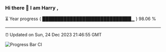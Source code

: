 ### Hi there 👋 I am Harry , 

⏳ Year progress { █████████████████████████████▁ } 98.06 %

---

⏰ Updated on Sun, 24 Dec 2023 21:46:55 GMT

![Progress Bar CI](https://github.com/duykhang68/duykhang68/workflows/Progress%20Bar%20CI/badge.svg)
